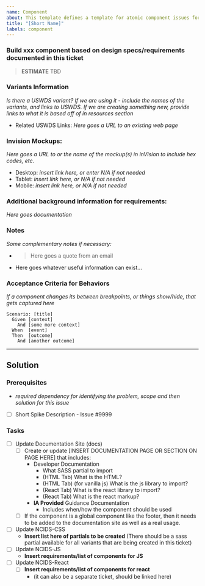 ```yaml
---
name: Component
about: This template defines a template for atomic component issues for the Design System.
title: "[Short Name]"
labels: component
---
```


### Build xxx component based on design specs/requirements documented in this ticket

> **ESTIMATE** TBD

### Variants Information
*Is there a USWDS variant?  If we are using it - include the names of the variants, and links to USWDS. If we are creating something new, provide links to what it is based off of in resources section*

* Related USWDS Links: *Here goes a URL to an existing web page*

### Invision Mockups: 
*Here goes a URL to or the name of the mockup(s) in inVision to include hex codes, etc.*
  * Desktop: *insert link here, or enter N/A if not needed*
  * Tablet: *insert link here, or N/A if not needed*
  * Mobile: *insert link here, or N/A if not needed*

### Additional background information for requirements:
 *Here goes documentation*

### Notes
*Some complementary notes if necessary:*
* > Here goes a quote from an email
* Here goes whatever useful information can exist…

### Acceptance Criteria for Behaviors 
*If a component changes its between breakpoints, or things show/hide, that gets captured here* 

```gherkin
Scenario: [title]
  Given [context]
    And [some more context]
  When  [event]
  Then  [outcome]
    And [another outcome]
```

---

## Solution

### Prerequisites
- *required dependency for identifying the problem, scope and then solution for this issue*

- [ ] Short Spike Description - Issue #9999

### Tasks
- [ ] Update Documentation Site (docs)
  - [ ] Create or update [INSERT DOCUMENTATION PAGE OR SECTION ON PAGE HERE] that includes:
    - Developer Documentation
      -  What SASS partial to import
      - (HTML Tab) What is the HTML?
      - (HTML Tab) (for vanilla js) What is the js library to import?
      - (React Tab) What is the react library to import?
      - (React Tab) What is the react markup?
    - **IA Provided** Guidance Documentation  
      - Includes when/how the component should be used
  - [ ] If the component is a global component like the footer, then it needs to be added to the documentation site as well as a real usage.
- [ ] Update NCIDS-CSS
  - **Insert list here of partials to be created** (There should be a sass partial available for all variants that are being created in this ticket)
- [ ] Update NCIDS-JS
  - **Insert requirements/list of components for JS**
- [ ] Update NCIDS-React
  - [ ] **Insert requirements/list of components for react**
    - (it can also be a separate ticket, should be linked here)
